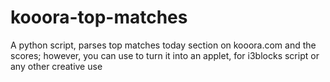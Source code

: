 # kooora-top-matches
A python script, parses top matches today section on kooora.com and the scores; however, you can use to turn it into an applet, for i3blocks script or any other creative use
